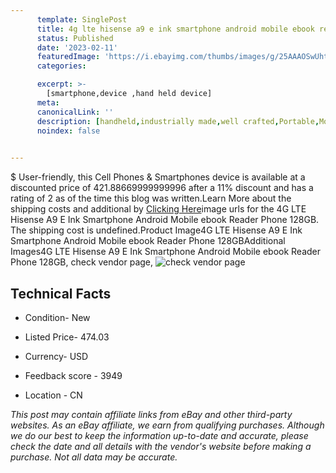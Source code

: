 ```yaml
---
      template: SinglePost
      title: 4g lte hisense a9 e ink smartphone android mobile ebook reader phone 128gb
      status: Published
      date: '2023-02-11'
      featuredImage: 'https://i.ebayimg.com/thumbs/images/g/25AAAOSwUhtjQi3U/s-l225.jpg'
      categories: 

      excerpt: >-
        [smartphone,device ,hand held device]
      meta:
      canonicalLink: ''
      description: [handheld,industrially made,well crafted,Portable,Mobile,Compact,Convenient,Lightweight,Maneuverable,Man-portable,Miniature,Carriable,Hand-held,Light,Holdable,Transportable,Mobile device,Pocket-sized,On-the-go,Wireless,Cordless,Compact size,Convenient size, smartphone,device ,hand held device]
      noindex: false

        
---
```

$
    User-friendly, this Cell Phones & Smartphones device is available at a discounted price of 421.88669999999996 after a 11% discount and has a rating of 2 as of the time this blog was written.Learn More about the shipping costs and additional by [Clicking Here](https://www.ebay.com/itm/225197532315?hash=item346ed1a49b%3Ag%3A25AAAOSwUhtjQi3U&mkevt=1&mkcid=1&mkrid=711-53200-19255-0&campid=%253CePNCampaignId%253E&customid=%253CreferenceId%253E&toolid=10049)image urls for the 4G LTE Hisense A9 E Ink Smartphone Android Mobile ebook Reader Phone 128GB. The shipping cost is undefined.Product Image4G LTE Hisense A9 E Ink Smartphone Android Mobile ebook Reader Phone 128GBAdditional Images4G LTE Hisense A9 E Ink Smartphone Android Mobile ebook Reader Phone 128GB, check vendor page, ![check vendor page](https://origin-galleryplus.ebayimg.com/ws/web/225197532315_2_0_1/225x225.jpg,https://origin-galleryplus.ebayimg.com/ws/web/225197532315_3_0_1/225x225.jpg,https://origin-galleryplus.ebayimg.com/ws/web/225197532315_4_0_1/225x225.jpg,https://origin-galleryplus.ebayimg.com/ws/web/225197532315_5_0_1/225x225.jpg,https://origin-galleryplus.ebayimg.com/ws/web/225197532315_6_0_1/225x225.jpg,https://origin-galleryplus.ebayimg.com/ws/web/225197532315_7_0_1/225x225.jpg,https://origin-galleryplus.ebayimg.com/ws/web/225197532315_8_0_1/225x225.jpg,https://origin-galleryplus.ebayimg.com/ws/web/225197532315_9_0_1/225x225.jpg,https://origin-galleryplus.ebayimg.com/ws/web/225197532315_10_0_1/225x225.jpg,https://origin-galleryplus.ebayimg.com/ws/web/225197532315_11_0_1/225x225.jpg,https://origin-galleryplus.ebayimg.com/ws/web/225197532315_12_0_1/225x225.jpg)
    
    

 ## Technical Facts 



     
      

 - Condition- New 


      

 - Listed Price- 474.03 


      

 - Currency- USD 


      

 - Feedback score - 3949 


      

 - Location - CN 


      
      

 *_This post may contain affiliate links from eBay and other third-party websites. As an eBay affiliate, we earn from qualifying purchases. Although we do our best to keep the information up-to-date and accurate, please check the date and all details with the vendor's website before making a purchase. Not all data may be accurate._*



    
    
    
    
    